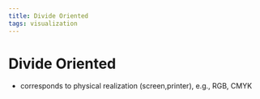 ```yaml
---
title: Divide Oriented
tags: visualization
---
```


# Divide Oriented
- corresponds to physical realization (screen,printer), e.g., RGB, CMYK
















































